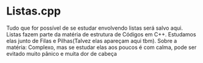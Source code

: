# Listas.cpp
Tudo que for possível de se estudar envolvendo listas será salvo aqui. Listas fazem parte da matéria de estrutura de Códigos em C++. Estudamos elas junto de Filas e Pilhas(Talvez elas apareçam aqui tbm). Sobre a matéria: Complexo, mas se estudar elas aos poucos é com calma, pode ser evitado muito pânico e muita dor de cabeça
